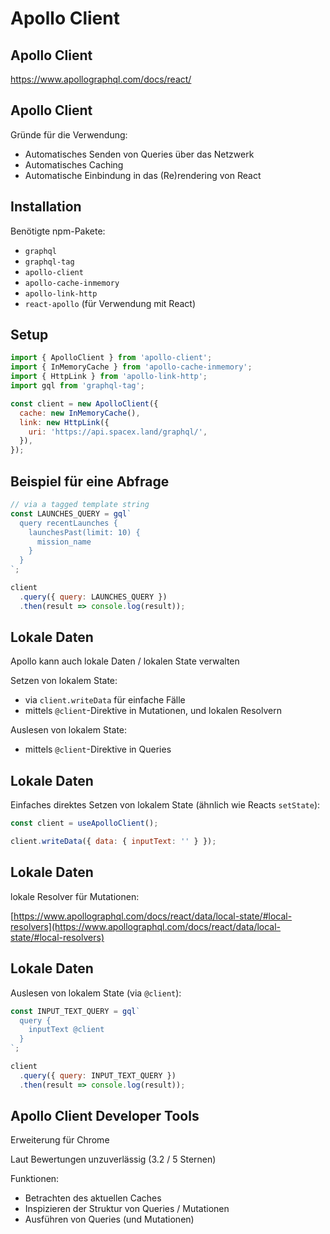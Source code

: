 # Apollo Client

## Apollo Client

https://www.apollographql.com/docs/react/

## Apollo Client

Gründe für die Verwendung:

- Automatisches Senden von Queries über das Netzwerk
- Automatisches Caching
- Automatische Einbindung in das (Re)rendering von React

## Installation

Benötigte npm-Pakete:

- `graphql`
- `graphql-tag`
- `apollo-client`
- `apollo-cache-inmemory`
- `apollo-link-http`
- `react-apollo` (für Verwendung mit React)

## Setup

```js
import { ApolloClient } from 'apollo-client';
import { InMemoryCache } from 'apollo-cache-inmemory';
import { HttpLink } from 'apollo-link-http';
import gql from 'graphql-tag';

const client = new ApolloClient({
  cache: new InMemoryCache(),
  link: new HttpLink({
    uri: 'https://api.spacex.land/graphql/',
  }),
});
```

## Beispiel für eine Abfrage

```js
// via a tagged template string
const LAUNCHES_QUERY = gql`
  query recentLaunches {
    launchesPast(limit: 10) {
      mission_name
    }
  }
`;

client
  .query({ query: LAUNCHES_QUERY })
  .then(result => console.log(result));
```

## Lokale Daten

Apollo kann auch lokale Daten / lokalen State verwalten

Setzen von lokalem State:

- via `client.writeData` für einfache Fälle
- mittels `@client`-Direktive in Mutationen, und lokalen Resolvern

Auslesen von lokalem State:

- mittels `@client`-Direktive in Queries

## Lokale Daten

Einfaches direktes Setzen von lokalem State (ähnlich wie Reacts `setState`):

```js
const client = useApolloClient();

client.writeData({ data: { inputText: '' } });
```

## Lokale Daten

lokale Resolver für Mutationen:

[https://www.apollographql.com/docs/react/data/local-state/#local-resolvers](https://www.apollographql.com/docs/react/data/local-state/#local-resolvers)

## Lokale Daten

Auslesen von lokalem State (via `@client`):

```js
const INPUT_TEXT_QUERY = gql`
  query {
    inputText @client
  }
`;

client
  .query({ query: INPUT_TEXT_QUERY })
  .then(result => console.log(result));
```

## Apollo Client Developer Tools

Erweiterung für Chrome

Laut Bewertungen unzuverlässig (3.2 / 5 Sternen)

Funktionen:

- Betrachten des aktuellen Caches
- Inspizieren der Struktur von Queries / Mutationen
- Ausführen von Queries (und Mutationen)
